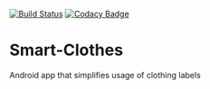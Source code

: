 [![Build Status](https://travis-ci.org/Infinite-Future/Smart-Clothes.svg?branch=SC-4)](https://travis-ci.org/Infinite-Future/Smart-Clothes)
[![Codacy Badge](https://api.codacy.com/project/badge/Grade/2947cb7728504ec0b4ff307a3c808552)](https://www.codacy.com/app/Infinite-Future/Smart-Clothes?utm_source=github.com&amp;utm_medium=referral&amp;utm_content=Infinite-Future/Smart-Clothes&amp;utm_campaign=Badge_Grade)

# Smart-Clothes
Android app that simplifies usage of clothing labels

